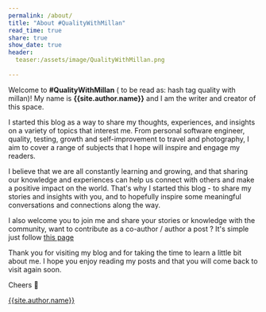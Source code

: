 ```yaml
---
permalink: /about/
title: "About #QualityWithMillan"
read_time: true
share: true
show_date: true
header:
  teaser:/assets/image/QualityWithMillan.png
  
---
```


Welcome to **#QualityWithMillan** ( to be read as: hash tag quality with millan)! My name is **{{site.author.name}}** and I am the writer and creator of this space.

I started this blog as a way to share my thoughts, experiences, and insights on a variety of topics that interest me. 
From personal software engineer, quality, testing, growth and self-improvement to travel and photography, I aim to cover a range of subjects that I hope will inspire and engage my readers.

I believe that we are all constantly learning and growing, and that sharing our knowledge and experiences can help us connect with others and make a positive impact on the world. That's why I started this blog - to share my stories and insights with you, and to hopefully inspire some meaningful conversations and connections along the way.

I also welcome you to join me and share your stories or knowledge with the community, want to contribute as a co-author / author a post ? It's simple just follow [this page](https://github.com/QualityWithMillan/qualitywithmillan.github.io/blob/prod/Co-Author-Instructions.md)


Thank you for visiting my blog and for taking the time to learn a little bit about me. I hope you enjoy reading my posts and that you will come back to visit again soon.


Cheers 🙌

[{{site.author.name}}](https://qualitywithmillan.github.io/)

